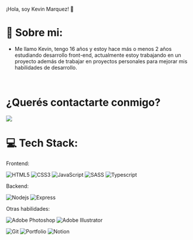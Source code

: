 ¡Hola, soy Kevin Marquez! 👋

# 👋 Sobre mi:

- Me llamo Kevin, tengo 16 años y estoy hace más o menos 2 años estudiando desarrollo front-end, actualmente estoy trabajando en un proyecto además de trabajar en proyectos personales para mejorar mis habilidades de desarrollo.

<br>

# ¿Querés contactarte conmigo?

<a href="https://instagram.com"><img src="https://raw.githubusercontent.com/rahuldkjain/github-profile-readme-generator/master/src/images/icons/Social/instagram.svg" /></a> 

# 💻 Tech Stack:

Frontend:

![HTML5](https://img.shields.io/badge/html5-%23E34F26.svg?style=for-the-badge&logo=html5&logoColor=white) ![CSS3](https://img.shields.io/badge/css3-%231572B6.svg?style=for-the-badge&logo=css3&logoColor=white) ![JavaScript](https://img.shields.io/badge/javascript-%23323330.svg?style=for-the-badge&logo=javascript&logoColor=%23F7DF1E) ![SASS](https://img.shields.io/badge/SASS-hotpink.svg?style=for-the-badge&logo=SASS&logoColor=white) ![Typescript](https://img.shields.io/badge/Typescript-blue?style=for-the-badge&logo=typescript&logoColor=white)

Backend:

![Nodejs](https://img.shields.io/badge/Nodejs-green?style=for-the-badge&logo=node.js&logoColor=white) ![Express](https://img.shields.io/badge/Express-blue?style=for-the-badge&logo=express&logoColor=white)

Otras habilidades:

![Adobe Photoshop](https://img.shields.io/badge/adobephotoshop-%2331A8FF.svg?style=for-the-badge&logo=adobephotoshop&logoColor=white) ![Adobe Illustrator](https://img.shields.io/badge/adobeillustrator-%23FF9A00.svg?style=for-the-badge&logo=adobeillustrator&logoColor=white) 

![Git](https://img.shields.io/badge/Git-red?style=for-the-badge&logo=git&logoColor=white) ![Portfolio](https://img.shields.io/badge/Portfolio-%23000000.svg?style=for-the-badge&logo=firefox&logoColor=#FF7139) ![Notion](https://img.shields.io/badge/Notion-%23000000.svg?style=for-the-badge&logo=notion&logoColor=white) 


